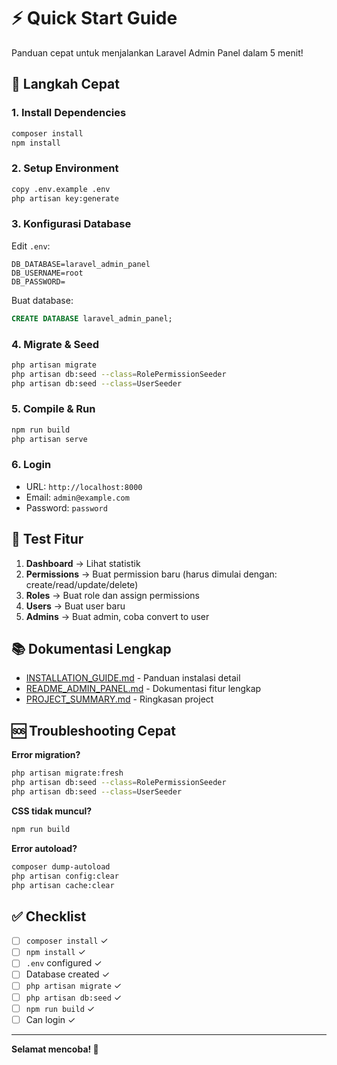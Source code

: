 # ⚡ Quick Start Guide

Panduan cepat untuk menjalankan Laravel Admin Panel dalam 5 menit!

## 🚀 Langkah Cepat

### 1. Install Dependencies
```bash
composer install
npm install
```

### 2. Setup Environment
```bash
copy .env.example .env
php artisan key:generate
```

### 3. Konfigurasi Database
Edit `.env`:
```env
DB_DATABASE=laravel_admin_panel
DB_USERNAME=root
DB_PASSWORD=
```

Buat database:
```sql
CREATE DATABASE laravel_admin_panel;
```

### 4. Migrate & Seed
```bash
php artisan migrate
php artisan db:seed --class=RolePermissionSeeder
php artisan db:seed --class=UserSeeder
```

### 5. Compile & Run
```bash
npm run build
php artisan serve
```

### 6. Login
- URL: `http://localhost:8000`
- Email: `admin@example.com`
- Password: `password`

## 🎯 Test Fitur

1. **Dashboard** → Lihat statistik
2. **Permissions** → Buat permission baru (harus dimulai dengan: create/read/update/delete)
3. **Roles** → Buat role dan assign permissions
4. **Users** → Buat user baru
5. **Admins** → Buat admin, coba convert to user

## 📚 Dokumentasi Lengkap

- [INSTALLATION_GUIDE.md](INSTALLATION_GUIDE.md) - Panduan instalasi detail
- [README_ADMIN_PANEL.md](README_ADMIN_PANEL.md) - Dokumentasi fitur lengkap
- [PROJECT_SUMMARY.md](PROJECT_SUMMARY.md) - Ringkasan project

## 🆘 Troubleshooting Cepat

**Error migration?**
```bash
php artisan migrate:fresh
php artisan db:seed --class=RolePermissionSeeder
php artisan db:seed --class=UserSeeder
```

**CSS tidak muncul?**
```bash
npm run build
```

**Error autoload?**
```bash
composer dump-autoload
php artisan config:clear
php artisan cache:clear
```

## ✅ Checklist

- [ ] `composer install` ✓
- [ ] `npm install` ✓
- [ ] `.env` configured ✓
- [ ] Database created ✓
- [ ] `php artisan migrate` ✓
- [ ] `php artisan db:seed` ✓
- [ ] `npm run build` ✓
- [ ] Can login ✓

---

**Selamat mencoba! 🎉**
